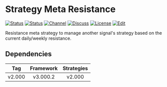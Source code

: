 # Strategy Meta Resistance

[![Status][gha-image-check-master]][gha-link-check-master]
[![Status][gha-image-compile-master]][gha-link-compile-master]
[![Channel][tg-channel-image]][tg-channel-link]
[![Discuss][gh-discuss-badge]][gh-discuss-link]
[![License][license-image]][license-link]
[![Edit][gh-edit-badge]][gh-edit-link]

Resistance meta strategy to manage another signal's strategy
based on the current daily/weekly resistance.

## Dependencies

| Tag      | Framework | Strategies |
|:--------:|:---------:|:----------:|
| v2.000   | v3.000.2  | v2.000     |

<!-- Named links -->

[gh-discuss-badge]: https://img.shields.io/badge/Discussions-Q&A-blue.svg?logo=github
[gh-discuss-link]: https://github.com/EA31337/EA31337-Strategies/discussions

[gh-edit-badge]: https://img.shields.io/badge/GitHub-edit-purple.svg?logo=github
[gh-edit-link]: https://github.dev/EA31337/Strategy-Meta_Resistance

[gha-link-check-master]: https://github.com/EA31337/Strategy-Meta_Resistance/actions?query=workflow:Check+branch%3Amaster
[gha-image-check-master]: https://github.com/EA31337/Strategy-Meta_Resistance/workflows/Check/badge.svg?branch=master
[gha-link-compile-master]: https://github.com/EA31337/Strategy-Meta_Resistance/actions?query=workflow:Compile+branch%3Amaster
[gha-image-compile-master]: https://github.com/EA31337/Strategy-Meta_Resistance/workflows/Compile/badge.svg?branch=master

[tg-channel-image]: https://img.shields.io/badge/Telegram-join-0088CC.svg?logo=telegram
[tg-channel-link]: https://t.me/EA31337

[license-image]: https://img.shields.io/github/license/EA31337/EA31337-Strategies.svg
[license-link]: https://tldrlegal.com/license/gnu-general-public-license-v3-(gpl-3)
